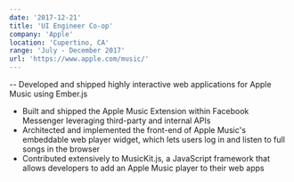 ```yaml
---
date: '2017-12-21'
title: 'UI Engineer Co-op'
company: 'Apple'
location: 'Cupertino, CA'
range: 'July - December 2017'
url: 'https://www.apple.com/music/'
---
```


-- Developed and shipped highly interactive web applications for Apple Music using Ember.js
- Built and shipped the Apple Music Extension within Facebook Messenger leveraging third-party and internal APIs
- Architected and implemented the front-end of Apple Music's embeddable web player widget, which lets users log in and listen to full songs in the browser
- Contributed extensively to MusicKit.js, a JavaScript framework that allows developers to add an Apple Music player to their web apps
